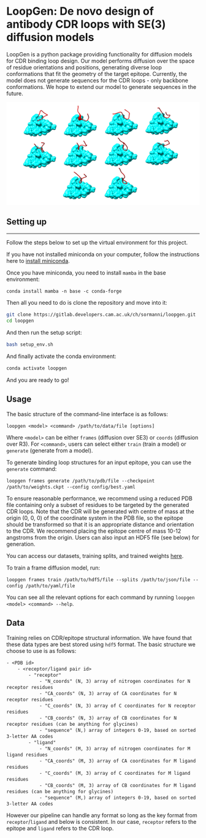 # LoopGen: De novo design of antibody CDR loops with SE(3) diffusion models

LoopGen is a python package providing functionality for diffusion models for CDR binding loop design. 
Our model performs diffusion over the space of residue orientations and positions, generating 
diverse loop conformations that fit the geometry of the target epitope. Currently, the model does
not generate sequences for the CDR loops - only backbone conformations. We hope to extend our model 
to generate sequences in the future.

![figure](figures/3ulu_ensemble.png)

## Setting up

---

Follow the steps below to set up the virtual environment for this project.

If you have not installed miniconda on your computer, follow the instructions here to 
[install miniconda](https://conda.io/projects/conda/en/latest/user-guide/install/index.html).

Once you have miniconda, you need to install `mamba` in the base environment:

```
conda install mamba -n base -c conda-forge
```

Then all you need to do is clone the repository and move into it:

```bash
git clone https://gitlab.developers.cam.ac.uk/ch/sormanni/loopgen.git
cd loopgen
```

And then run the setup script:
```bash
bash setup_env.sh
```

And finally activate the conda environment:

```bash
conda activate loopgen
```

And you are ready to go!

## Usage

The basic structure of the command-line interface is as follows:

```
loopgen <model> <command> /path/to/data/file [options]
```

Where `<model>` can be either `frames` (diffusion over SE3) or `coords` (diffusion over R3). 
For `<command>`, users can select either `train` (train a model) or `generate` (generate from a model).

To generate binding loop structures for an input epitope, you can use the `generate` command:

```
loopgen frames generate /path/to/pdb/file --checkpoint /path/to/weights.ckpt --config config/best.yaml
```

To ensure reasonable performance, we recommend using a reduced PDB file containing only a subset of residues 
to be targeted by the generated CDR loops. Note that the CDR will be generated with centre of mass at the 
origin (0, 0, 0) of the coordinate system in the PDB file, so the epitope should be transformed so that it 
is an appropriate distance and orientation to the CDR. We recommend placing the epitope centre of mass 10-12 
angstroms from the origin. Users can also input an HDF5 file (see below) for generation.

You can access our datasets, training splits, and trained weights [here](https://drive.google.com/drive/folders/1cxJV5MnMBTl8VjqkfIo4EsRCSDLHWh1B?usp=drive_link).

To train a frame diffusion model, run:

```
loopgen frames train /path/to/hdf5/file --splits /path/to/json/file --config /path/to/yaml/file 
```
 
You can see all the relevant options for each command by running `loopgen <model> <command> --help`.

## Data

Training relies on CDR/epitope structural information. We have found that 
these data types are best stored using `hdf5` format. The basic structure we choose 
to use is as follows:

```
- <PDB id>
    - <receptor/ligand pair id>
        - "receptor"
            - "N_coords" (N, 3) array of nitrogen coordinates for N receptor residues
            - "CA_coords" (N, 3) array of CA coordinates for N receptor residues
            - "C_coords" (N, 3) array of C coordinates for N receptor residues
            - "CB_coords" (N, 3) array of CB coordinates for N receptor residues (can be anything for glycines)
            - "sequence" (N,) array of integers 0-19, based on sorted 3-letter AA codes
        - "ligand"
            - "N_coords" (M, 3) array of nitrogen coordinates for M ligand residues
            - "CA_coords" (M, 3) array of CA coordinates for M ligand residues
            - "C_coords" (M, 3) array of C coordinates for M ligand residues
            - "CB_coords" (M, 3) array of CB coordinates for M ligand residues (can be anything for glycines)
            - "sequence" (M,) array of integers 0-19, based on sorted 3-letter AA codes
```

However our pipeline can handle any format so long as the key format
from `receptor`/`ligand` and below is consistent. In our case, `receptor` refers to the 
epitope and `ligand` refers to the CDR loop.

